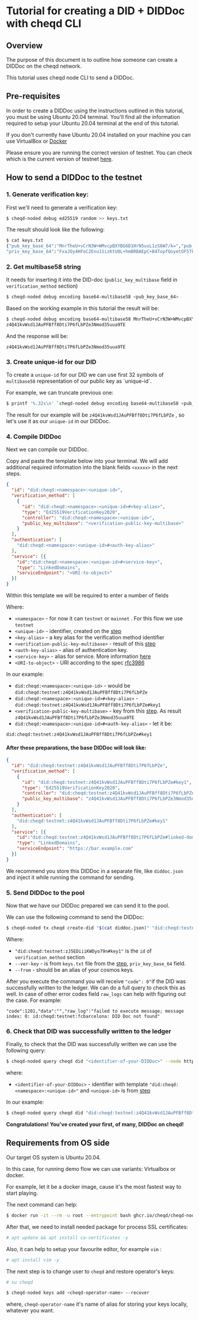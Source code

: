 # Tutorial for creating a DID + DIDDoc with cheqd CLI

## Overview

The purpose of this document is to outline how someone can create a DIDDoc on the cheqd network.

  

This tutorial uses cheqd node CLI to send a DIDDoc.

  

## Pre-requisites


In order to create a DIDDoc using the instructions outlined in this tutorial, you must be using Ubuntu 20.04 terminal. You'll find all the information required to setup your Ubuntu 20.04 terminal at the end of this tutorial.

  

If you don't currently have Ubuntu 20.04 installed on your machine you can use VirtualBox or [Docker](#requirements-from-os-side)

  

Please ensure you are running the correct version of testnet. You can check which is the current version of testnet [here](https://rpc.testnet.cheqd.network/abci_info?).


## How to send a DIDDoc to the testnet

  
### 1\. Generate verification key:

  

First we'll need to generate a verification key:

  

```bash
$ cheqd-noded debug ed25519 random >> keys.txt
```

  

The result should look like the following:

  

```bash
$ cat keys.txt
{"pub_key_base_64":"MnrTheU+vCrN3W+WMvcpBXYBG6D1HrN5usL1zS6W7/k=","pub_key_multibase_58":"",\
"priv_key_base_64":"FxaJOy4HFoC2Enu1SizKtU0L+hmBRBAEpC+B4TopfQoyetOF5T68Ks3db5Yy9ykFdgEboPUes3m6wvXNLpbv+Q=="}
```

  

### 2\. Get multibase58 string


It needs for inserting it into the DID-doc (`public_key_multibase` field in `verification_method` section)

  

```bash
$ cheqd-noded debug encoding base64-multibase58 <pub_key_base_64>
```

  

Based on the working example in this tutorial the result will be:

  

```bash
$ cheqd-noded debug encoding base64-multibase58 MnrTheU+vCrN3W+WMvcpBXYBG6D1HrN5usL1zS6W7/k=
z4Q41kvWsd1JAuPFBff8Dti7P6fLbPZe3Nmod35uua9TE
```

  

And the response will be:

  

```text
z4Q41kvWsd1JAuPFBff8Dti7P6fLbPZe3Nmod35uua9TE
```

  

### 3\. Create unique-id for our DID

  

To create a `unique-id` for our DID we can use first 32 symbols of `multibase58` representation of our public key as \`unique-id\`.

For example, we can truncate previous one:

```bash
$ printf '%.32s\n' `cheqd-noded debug encoding base64-multibase58 <pub_key_base_64>`
```

  

The result for our example will be `z4Q41kvWsd1JAuPFBff8Dti7P6fLbPZe` , so let's use it as our `unique-id` in our DIDDoc.

  

### 4\. Compile DIDDoc

  

Next we can compile our DIDDoc.

  

Copy and paste the template below into your terminal. We will add additional required information into the blank fields `<xxxxx>` in the next steps.

  

```json
{
  "id": "did:cheqd:<namespace>:<unique-id>",
  "verification_method": [
    {
      "id": "did:cheqd:<namespace>:<unique-id>#<key-alias>",
      "type": "Ed25519VerificationKey2020",
      "controller": "did:cheqd:<namespace>:<unique-id>",
      "public_key_multibase": "<verification-public-key-multibase>"
    }
  ],
  "authentication": [
    "did:cheqd:<namespace>:<unique-id>#<auth-key-alias>"
  ],
  "service": [{
    "id":"did:cheqd:<namespace>:<unique-id>#<service-key>",
    "type": "LinkedDomains",
    "serviceEndpoint": "<URI-to-object>"
  }]
}
```

Within this template we will be required to enter a number of fields

  

Where:

*   `<namespace>` - for now it can `testnet` or `mainnet` . For this flow we use `testnet`
*   `<unique-id>` - identifier, created on the [step](#3-create-unique-id-for-our-did)
*   `<key-alias>` - a key alias for the verification method identifier
*   `<verification-public-key-multibase>` - result of this [step](#2-get-multibase58-string)
*   `<auth-key-alias>` - alias of authentication key.
*   `<service-key>` - alias for service. More information [here](../../architecture/adr-list/adr-002-cheqd-did-method.md#service)
*   `<URI-to-object>` - URI according to the spec [rfc3986](https://www.rfc-editor.org/rfc/rfc3986) 

In our example:

*   `did:cheqd:<namespace>:<unique-id>` - would be `did:cheqd:testnet:z4Q41kvWsd1JAuPFBff8Dti7P6fLbPZe`
*   `did:cheqd:<namespace>:<unique-id>#<key-alias>` - `did:cheqd:testnet:z4Q41kvWsd1JAuPFBff8Dti7P6fLbPZe#key1`
*   `<verification-public-key-multibase>` - key from this [step](#2-get-multibase58-string). As result `z4Q41kvWsd1JAuPFBff8Dti7P6fLbPZe3Nmod35uua9TE`
*   `did:cheqd:<namespace>:<unique-id>#<auth-key-alias>` - let it be:

`did:cheqd:testnet:z4Q41kvWsd1JAuPFBff8Dti7P6fLbPZe#key1`

  

#### After these preparations, the base DIDDoc will look like:

  

```json
{
  "id": "did:cheqd:testnet:z4Q41kvWsd1JAuPFBff8Dti7P6fLbPZe",
  "verification_method": [
    {
      "id": "did:cheqd:testnet:z4Q41kvWsd1JAuPFBff8Dti7P6fLbPZe#key1",
      "type": "Ed25519VerificationKey2020",
      "controller": "did:cheqd:testnet:z4Q41kvWsd1JAuPFBff8Dti7P6fLbPZe",
      "public_key_multibase": "z4Q41kvWsd1JAuPFBff8Dti7P6fLbPZe3Nmod35uua9TE"
    }
  ],
  "authentication": [
    "did:cheqd:testnet:z4Q41kvWsd1JAuPFBff8Dti7P6fLbPZe#key1"
  ],
  "service": [{
    "id":"did:cheqd:testnet:z4Q41kvWsd1JAuPFBff8Dti7P6fLbPZe#linked-domain",
    "type": "LinkedDomains",
    "serviceEndpoint": "https://bar.example.com"
  }]
}
```

  

We recommend you store this DIDDoc in a separate file, like `diddoc.json` and inject it while running the command for sending.

  

### 5\. Send DIDDoc to the pool

  

Now that we have our DIDDoc prepared we can send it to the pool.

  

We can use the following command to send the DIDDoc:

  

```bash
$ cheqd-noded tx cheqd create-did "$(cat diddoc.json)" "did:cheqd:testnet:zJ5EDiiiKWDyo79n#key1" --ver-key "FxaJOy4HFoC2Enu1SizKtU0L+hmBRBAEp+B4TopfQoyetOF5T68Ks3db5Yy9ykFdgEboPUes3m6wvXNLpbv+Q==" --from <alias-to-cosmos-key>  --node https://rpc.testnet.cheqd.network:443 --chain-id cheqd-testnet-4 --fees 5000000ncheq
```

  

Where:

*   `"did:cheqd:testnet:zJ5EDiiiKWDyo79n#key1"` is the `id` of `verification_method` section
*   `--ver-key` - is from `keys.txt` file from the [step](#1-generate-verification-key), `priv_key_base_64` field.
*   `--from` - should be an alias of your cosmos keys.

  

After you execute the command you will receive `"code": 0"`if the DID was successfully written to the ledger. We can do a full query to check this as well.
In case of other error codes field `raw_logs` can help with figuring out the case. For example:

```text
"code":1201,"data":"","raw_log":"failed to execute message; message index: 0: id:cheqd:testnet:fcbarcelona: DID Doc not found"
``` 
  

### 6\. Check that DID was successfully written to the ledger

  

Finally, to check that the DID was successfully written we can use the following query:

  

```bash
$ cheqd-noded query cheqd did "<identifier-of-your-DIDDoc>" --node https://rpc.testnet.cheqd.network:443
```

  

where:

*   `<identifier-of-your-DIDDoc>` - identifier with template `"did:cheqd:<namespace>:<unique-id>"` and `<unique-id>` is from [step](#3-create-unique-id-for-our-did)

  

In our example:

```bash
$ cheqd-noded query cheqd did "did:cheqd:testnet:z4Q41kvWsd1JAuPFBff8Dti7P6fLbPZe" --node https://rpc.testnet.cheqd.network:443
```


**Congratulations! You've created your first, of many, DIDDoc on cheqd!**

  

## Requirements from OS side

  

Our target OS system is Ubuntu 20.04.

  

In this case, for running demo flow we can use variants: Virtualbox or docker.

For example, let it be a docker image, cause it's the most fastest way to start playing.

The next command can help:

  

```bash
$ docker run -it --rm -u root --entrypoint bash ghcr.io/cheqd/cheqd-node:0.4.0
```

  

After that, we need to install needed package for process SSL certificates:

  

```bash
# apt update && apt install ca-certificates -y
```

  

Also, it can help to setup your favourite editor, for example `vim` :

  

```bash
# apt install vim -y 
```

  

The next step is to change user to `cheqd` and restore operator's keys:

  

```bash
# su cheqd
```

  

```bash
$ cheqd-noded keys add <cheqd-operator-name> --recover
```

  

where, `cheqd-operator-name` it's name of alias for storing your keys locally, whatever you want.
